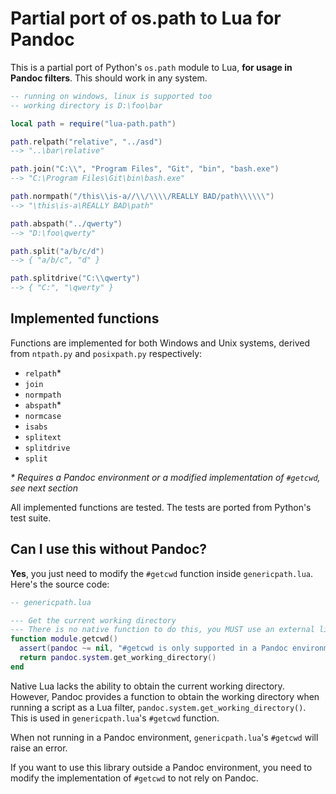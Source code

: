 # Partial port of os.path to Lua for Pandoc

This is a partial port of Python's `os.path` module to Lua, **for usage in Pandoc filters**. This should work in any system.

```lua
-- running on windows, linux is supported too
-- working directory is D:\foo\bar

local path = require("lua-path.path")

path.relpath("relative", "../asd")
--> "..\bar\relative"

path.join("C:\\", "Program Files", "Git", "bin", "bash.exe")
--> "C:\Program Files\Git\bin\bash.exe"

path.normpath("/this\\is-a//\\/\\\\/REALLY BAD/path\\\\\\")
--> "\this\is-a\REALLY BAD\path"

path.abspath("../qwerty")
--> "D:\foo\qwerty"

path.split("a/b/c/d")
--> { "a/b/c", "d" }

path.splitdrive("C:\\qwerty")
--> { "C:", "\qwerty" }
```

## Implemented functions

Functions are implemented for both Windows and Unix systems, derived from `ntpath.py` and `posixpath.py` respectively:

- `relpath`\*
- `join`
- `normpath`
- `abspath`\*
- `normcase`
- `isabs`
- `splitext`
- `splitdrive`
- `split`

_\* Requires a Pandoc environment or a modified implementation of `#getcwd`, see next section_

All implemented functions are tested. The tests are ported from Python's test suite.

## Can I use this without Pandoc?

**Yes**, you just need to modify the `#getcwd` function inside `genericpath.lua`. Here's the source code:

```lua
-- genericpath.lua

--- Get the current working directory
--- There is no native function to do this, you MUST use an external library for this
function module.getcwd()
  assert(pandoc ~= nil, "#getcwd is only supported in a Pandoc environment")
  return pandoc.system.get_working_directory()
end
```

Native Lua lacks the ability to obtain the current working directory. However, Pandoc provides a function to obtain the working directory when running a script as a Lua filter, `pandoc.system.get_working_directory()`. This is used in `genericpath.lua`'s `#getcwd` function.

When not running in a Pandoc environment, `genericpath.lua`'s `#getcwd` will raise an error.

If you want to use this library outside a Pandoc environment, you need to modify the implementation of `#getcwd` to not rely on Pandoc.
